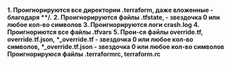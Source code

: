 **1. Проигнорируются все директории .terraform, даже вложенные - благодаря \*\*/.** 
**2. Проигнорируются файлы .tfstate,  - звездочка 0 или любое кол-во символов**
**3. Проигнорируются логи crash.log**
**4. Проигнориются все файлы .tfvars**
**5. Прои-ся файлы override.tf, override.tf.json, \*_override.tf - звездочка 0 или любое кол-во символов,
\*_override.tf.json  - звездочка 0 или любое кол-во символов**
**Проигнорируюся файлы .terraformrc, terraform.rc**